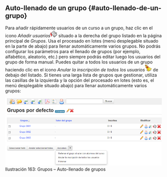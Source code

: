 ## Auto-llenado de un grupo {#auto-llenado-de-un-grupo}

Para añadir rápidamente usuarios de un curso a un grupo, haz clic en el icono _Añadir usuarios_![](../assets/graphics283.png) situado a la derecha del grupo listado en la página principal de _Grupos_. Usa el procesado en lotes (menú desplegable situado en la parte de abajo) para llenar automáticamente varios grupos. No podrás configurar los parámetros para el llenado de grupos (por ejemplo, alfabético, aleatorio, etc.) pero siempre podrás editar luego los usuarios del grupo de forma manual. Puedes quitar a todos los usuarios de un grupo haciendo clic en el icono _Anular la inscripción de todos los usuarios_![](../assets/graphics284.png) de debajo del listado. Si tienes una larga lista de grupos que gestionar, utiliza las casillas de la izquierda y la opción del procesado en lotes (esto es, el menú desplegable situado abajo) para llenar automáticamente varios grupos:

![](../assets/images215.png)Ilustración 163: Grupos – Auto-llenado de grupos